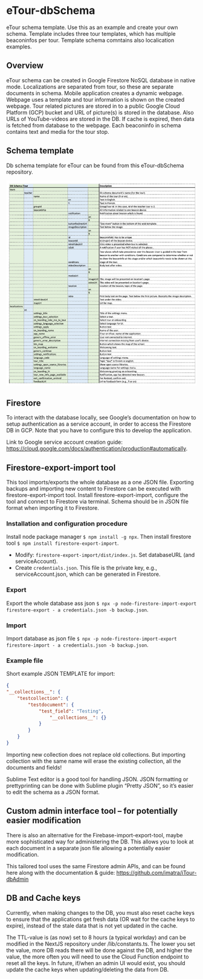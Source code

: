 # eTour-dbSchema

eTour schema template. Use this as an example and create your own schema. Template includes three tour templates, which has multiple beaconinfos per tour. Template schema comntains also localication examples.

## Overview

eTour schema can be created in Google Firestore NoSQL database in native mode. Localizations are separated from tour, so these are separate documents in schema.
Mobile application creates a dynamic webpage. Webpage uses a template and tour information is shown on the created webpage. Tour related pictures are stored in to a public Google Cloud Platform (GCP) bucket and URL of picture(s) is stored in the database. Also URLs of YouTube-videos are stored in the DB. If cache is expired, then data is fetched from database to the webpage. Each beaconinfo in schema contains text and media for the tour stop.

## Schema template

Db schema template for eTour can be found from this eTour-dbSchema repository.

![Db schema description](https://github.com/Beacon-eTour/eTour-documentation/blob/main/figures/db-schema-descriptions.jpg "Schema description")

## Firestore
To interact with the database locally, see Google’s documentation on how to setup authentication as a service account, in order to access the Firestore DB in GCP. Note that you have to configure this to develop the application.

Link to Google service account creation guide: https://cloud.google.com/docs/authentication/production#automatically. 

##	Firestore-export-import tool
This tool imports/exports the whole database as a one JSON file. Exporting backups and importing new content to Firestore can be executed with firestore-export-import tool. Install firestore-export-import, configure the tool and connect to Firestore via terminal. Schema should be in JSON file format when importing it to Firestore.

### Installation and configuration procedure
 
 Install node package manager ```$ npm install -g npx```. Then install firestore tool ```$ npm install firestore-export-import```.
 
* Modify: ```firestore-export-import/dist/index.js```. Set databaseURL (and serviceAccount).
* Create ```credentials.json```. This file is the private key, e.g., serviceAccount.json, which can be generated in Firestore.

### Export

Export the whole database ass json ```$ npx -p node-firestore-import-export firestore-export - a credentials.json -b backup.json```.
 
### Import

Import database as json file ```$ npx -p node-firestore-import-export firestore-import - a credentials.json -b backup.json```.
 
### Example file

Short example JSON TEMPLATE for import:
```json
{
"__collections__": {
	"testcollection": { 
		"testdocument": {
			"test_field": "Testing", 
				"__collections__": {}
			} 
		}
	}
}
```


Importing new collection does not replace old collections. But importing collection with the same name will erase the existing collection, all the documents and fields!

Sublime Text editor is a good tool for handling JSON. JSON formatting or prettyprinting can be done with Sublime plugin “Pretty JSON”, so it’s easier to edit the schema as a JSON format.

##	Custom admin interface tool – for potentially easier modification

There is also an alternative for the Firebase-import-export-tool, maybe more sophisticated way for administering the DB. This allows you to look at each document in a separate json file allowing a potentially easier modification. 

This tailored tool uses the same Firestore admin APIs, and can be found here along with the documentation & guide: 
https://github.com/imatra/iTour-dbAdmin

## DB and Cache keys
Currently, when making changes to the DB, you must also reset cache keys to ensure that the applications get fresh data (OR wait for the cache keys to expire), instead of the stale data that is not yet updated in the cache.

The TTL-value is (as now) set to 8 hours (a typical workday) and can be modified in the NextJS repository under /lib/constants.ts. The lower you set the value, more DB reads there will be done against the DB, and higher the value, the more often you will need to use the Cloud Function endpoint to reset all the keys. In future, if/when an admin UI would exist, you should update the cache keys when updating/deleting the data from DB.

